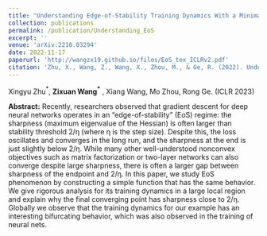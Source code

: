 ```yaml
---
title: "Understanding Edge-of-Stability Training Dynamics With a Minimalist Example"
collection: publications
permalink: /publication/Understanding_EoS
excerpt: ''
venue: 'arXiv:2210.03294'
date: 2022-11-17
paperurl: 'http://wangzx19.github.io/files/EoS_tex_ICLRv2.pdf'
citation: 'Zhu, X., Wang, Z., Wang, X., Zhou, M., & Ge, R. (2022). Understanding Edge-of-Stability Training Dynamics with a Minimalist Example. arXiv preprint arXiv:2210.03294.'
---
```

Xingyu Zhu$^*$, **Zixuan Wang$^*$** , Xiang Wang, Mo Zhou, Rong Ge. (ICLR 2023)

**Abstract:** Recently, researchers observed that gradient descent for deep neural networks operates in an “edge-of-stability” (EoS) regime: the sharpness (maximum eigenvalue of the Hessian) is often larger than stability threshold 2/η (where η is the step size). Despite this, the loss oscillates and converges in the long run, and the sharpness at the end is just slightly below 2/η. While many other well-understood nonconvex objectives such as matrix factorization or two-layer networks can also converge despite large sharpness, there is often a larger gap between sharpness of the endpoint and 2/η. In this paper, we study EoS phenomenon by constructing a simple function that has the same behavior. We give rigorous analysis for its training dynamics in a large local region and explain why the final converging point has sharpness close to 2/η. Globally we observe that the training dynamics for our example has an interesting bifurcating behavior, which was also observed in the training of neural nets.
